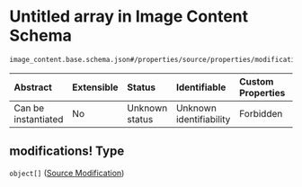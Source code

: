 # Untitled array in Image Content Schema

```txt
image_content.base.schema.json#/properties/source/properties/modifications!
```



| Abstract            | Extensible | Status         | Identifiable            | Custom Properties | Additional Properties | Access Restrictions | Defined In                                                                                        |
| :------------------ | :--------- | :------------- | :---------------------- | :---------------- | :-------------------- | :------------------ | :------------------------------------------------------------------------------------------------ |
| Can be instantiated | No         | Unknown status | Unknown identifiability | Forbidden         | Allowed               | none                | [image\_content.base.schema.json\*](../out/image_content.base.schema.json "open original schema") |

## modifications! Type

`object[]` ([Source Modification](image_content-properties-source-properties-modifications-source-modification.md))

